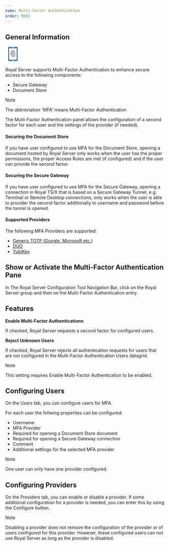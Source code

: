 ```yaml
---
name: Multi-Factor Authentication
order: 9065
---
```


## General Information

<img src="/r2022/images/RoyalServer/MFA_48x48.png" class="icon-def" alt="" />

Royal Server supports Multi-Factor Authentication to enhance secure access to the following components: 
- Secure Gateway
- Document Store

> [!NOTE]
> The abbreviation 'MFA' means Multi-Factor Authentication

The Multi-Factor Authentication panel allows the configuration of a second factor for each user and the settings of the provider (if needed).


#### Securing the Document Store

If you have user configured to use MFA for the Document Store, opening a document hosted by Royal Server only works when the user has the proper permissions, the proper Access Rules are met (if configured) and if the user can provide the second factor.

#### Securing the Secure Gateway

If you have user configured to use MFA for the Secure Gateway, opening a connection in Royal TS/X that is based on a Secure Gateway Tunnel, e.g. Terminal or Remote Desktop connections, only works when the user is able to provider the second factor additionally to username and password before the tunnel is opened.

#### Supported Providers

The following MFA Providers are supported:
- [Generic TOTP (Google, Microsoft etc.)](./provider/totp.md)
- [DUO](./provider/duo.md)
- [YubiKey](./provider/yubikey.md)


## Show or Activate the Multi-Factor Authentication Pane

In The Royal Server Configuration Tool Navigation Bar, click on the Royal Server group and then on the Multi-Factor Authentication entry.


## Features

**Enable Multi-Factor Authenticationn**

If checked, Royal Server requests a second factor for configured users.

**Reject Unknown Users**

If checked, Royal Server rejects all authentication requests for users that are not configured in the Multi-Factor Authentication Users datagrid. 

> [!NOTE]
> This setting requires Enable Multi-Factor Authentication to be enabled.

## Configuring Users

On the Users tab, you can configure users for MFA. 

For each user the follwing properties can be configured:
- Username
- MFA Provider
- Required for opening a Document Store document
- Required for opening a Secure Gateway connection
- Comment
- Additional settings for the selected MFA provider 

> [!NOTE]
> One user can only have one provider configured.

## Configuring Providers

On the Providers tab, you can enable or disable a provider. If some additional configuration for a provider is needed, you can enter this by using the Configure button.

> [!NOTE]
> Disabling a provider does not remove the configuration of the provider or of users configured for this provider. However, these configured users can not
> use Royal Server as long as the provider is disabled.